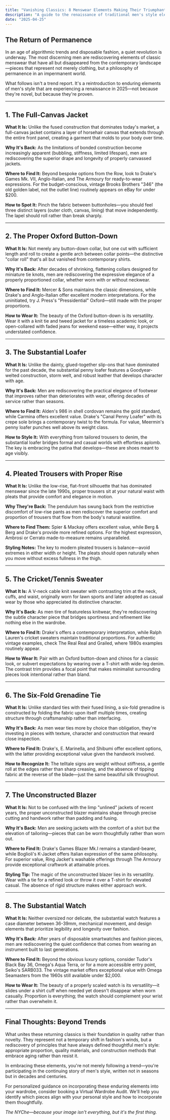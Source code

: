 ```yaml
---
title: "Vanishing Classics: 8 Menswear Elements Making Their Triumphant Return in 2025"
description: "A guide to the renaissance of traditional men's style elements that deserve your attention."
date: "2025-04-25"
---
```


## The Return of Permanence

In an age of algorithmic trends and disposable fashion, a quiet revolution is underway. The most discerning men are rediscovering elements of classic menswear that have all but disappeared from the contemporary landscape—pieces that represent not merely clothing, but a philosophy of permanence in an impermanent world.

What follows isn't a trend report. It's a reintroduction to enduring elements of men's style that are experiencing a renaissance in 2025—not because they're novel, but because they're proven.

---

## 1. The Full-Canvas Jacket

**What It Is:** Unlike the fused construction that dominates today's market, a full-canvas jacket contains a layer of horsehair canvas that extends through the entire front panel, creating a garment that molds to your body over time.

**Why It's Back:** As the limitations of bonded construction become increasingly apparent (bubbling, stiffness, limited lifespan), men are rediscovering the superior drape and longevity of properly canvassed jackets.

**Where to Find It:** Beyond bespoke options from the Row, look to Drake's Games Mk. VII, Anglo-Italian, and The Armoury for ready-to-wear expressions. For the budget-conscious, vintage Brooks Brothers "346" (the old golden label, not the outlet line) routinely appears on eBay for under $200.

**How to Spot It:** Pinch the fabric between buttonholes—you should feel three distinct layers (outer cloth, canvas, lining) that move independently. The lapel should roll rather than break sharply.

---

## 2. The Proper Oxford Button-Down

**What It Is:** Not merely any button-down collar, but one cut with sufficient length and roll to create a gentle arch between collar points—the distinctive "collar roll" that's all but vanished from contemporary shirts.

**Why It's Back:** After decades of shrinking, flattening collars designed for miniature tie knots, men are rediscovering the expressive elegance of a properly proportioned collar, whether worn with or without neckwear.

**Where to Find It:** Mercer & Sons maintains the classic dimensions, while Drake's and Anglo-Italian offer excellent modern interpretations. For the uninitiated, try J. Press's "Pressidential" Oxford—still made with the proper proportions.

**How to Wear It:** The beauty of the Oxford button-down is its versatility. Wear it with a knit tie and tweed jacket for a timeless academic look, or open-collared with faded jeans for weekend ease—either way, it projects understated confidence.

---

## 3. The Substantial Loafer

**What It Is:** Unlike the dainty, glued-together slip-ons that have dominated for the past decade, the substantial penny loafer features a Goodyear-welted construction, storm welt, and robust leather that develops character with age.

**Why It's Back:** Men are rediscovering the practical elegance of footwear that improves rather than deteriorates with wear, offering decades of service rather than seasons.

**Where to Find It:** Alden's 986 in shell cordovan remains the gold standard, while Carmina offers excellent value. Drake's "Canal Penny Loafer" with its crepe sole brings a contemporary twist to the formula. For value, Meermin's penny loafer punches well above its weight class.

**How to Style It:** With everything from tailored trousers to denim, the substantial loafer bridges formal and casual worlds with effortless aplomb. The key is embracing the patina that develops—these are shoes meant to age visibly.

---

## 4. Pleated Trousers with Proper Rise

**What It Is:** Unlike the low-rise, flat-front silhouette that has dominated menswear since the late 1990s, proper trousers sit at your natural waist with pleats that provide comfort and elegance in motion.

**Why They're Back:** The pendulum has swung back from the restrictive discomfort of low-rise pants as men rediscover the superior comfort and proportion of trousers that flow from the body's natural waistline.

**Where to Find Them:** Spier & Mackay offers excellent value, while Berg & Berg and Drake's provide more refined options. For the highest expression, Ambrosi or Cerrato made-to-measure remains unparalleled.

**Styling Notes:** The key to modern pleated trousers is balance—avoid extremes in either width or height. The pleats should open naturally when you move without excess fullness in the thigh.

---

## 5. The Cricket/Tennis Sweater

**What It Is:** A V-neck cable knit sweater with contrasting trim at the neck, cuffs, and waist, originally worn for lawn sports and later adopted as casual wear by those who appreciated its distinctive character.

**Why It's Back:** As men tire of featureless knitwear, they're rediscovering the subtle character piece that bridges sportiness and refinement like nothing else in the wardrobe.

**Where to Find It:** Drake's offers a contemporary interpretation, while Ralph Lauren's cricket sweaters maintain traditional proportions. For authentic vintage examples, check The Real Real and Grailed, where 1980s examples routinely appear.

**How to Wear It:** Pair with an Oxford button-down and chinos for a classic look, or subvert expectations by wearing over a T-shirt with wide-leg denim. The contrast trim provides a focal point that makes minimalist surrounding pieces look intentional rather than bland.

---

## 6. The Six-Fold Grenadine Tie

**What It Is:** Unlike standard ties with their fused lining, a six-fold grenadine is constructed by folding the fabric upon itself multiple times, creating structure through craftsmanship rather than interfacing.

**Why It's Back:** As men wear ties more by choice than obligation, they're investing in pieces with texture, character and construction that reward close inspection.

**Where to Find It:** Drake's, E. Marinella, and Shibumi offer excellent options, with the latter providing exceptional value given the handwork involved.

**How to Recognize It:** The telltale signs are weight without stiffness, a gentle roll at the edges rather than sharp creasing, and the absence of tipping fabric at the reverse of the blade—just the same beautiful silk throughout.

---

## 7. The Unconstructed Blazer

**What It Is:** Not to be confused with the limp "unlined" jackets of recent years, the proper unconstructed blazer maintains shape through precise cutting and handwork rather than padding and fusing.

**Why It's Back:** Men are seeking jackets with the comfort of a shirt but the elevation of tailoring—pieces that can be worn thoughtfully rather than worn out.

**Where to Find It:** Drake's Games Blazer Mk.I remains a standard-bearer, while Boglioli's K-Jacket offers Italian expression of the same philosophy. For superior value, Ring Jacket's washable offerings through The Armoury provide exceptional craftwork at attainable prices.

**Styling Tip:** The magic of the unconstructed blazer lies in its versatility. Wear with a tie for a refined look or throw it over a T-shirt for elevated casual. The absence of rigid structure makes either approach work.

---

## 8. The Substantial Watch

**What It Is:** Neither oversized nor delicate, the substantial watch features a case diameter between 36-39mm, mechanical movement, and design elements that prioritize legibility and longevity over fashion.

**Why It's Back:** After years of disposable smartwatches and fashion pieces, men are rediscovering the quiet confidence that comes from wearing an instrument built to last generations.

**Where to Find It:** Beyond the obvious luxury options, consider Tudor's Black Bay 36, Omega's Aqua Terra, or for a more accessible entry point, Seiko's SARB033. The vintage market offers exceptional value with Omega Seamasters from the 1960s still available under $2,000.

**How to Wear It:** The beauty of a properly scaled watch is its versatility—it slides under a shirt cuff when needed yet doesn't disappear when worn casually. Proportion is everything; the watch should complement your wrist rather than overwhelm it.

---

## Final Thoughts: Beyond Trends

What unites these returning classics is their foundation in quality rather than novelty. They represent not a temporary shift in fashion's winds, but a rediscovery of principles that have always defined thoughtful men's style: appropriate proportion, quality materials, and construction methods that embrace aging rather than resist it.

In embracing these elements, you're not merely following a trend—you're participating in the continuing story of men's style, written not in seasons but in decades and centuries.

For personalized guidance on incorporating these enduring elements into your wardrobe, consider booking a Virtual Wardrobe Audit. We'll help you identify which pieces align with your personal style and how to incorporate them thoughtfully.

*The NYChe—because your image isn't everything, but it's the first thing.*
